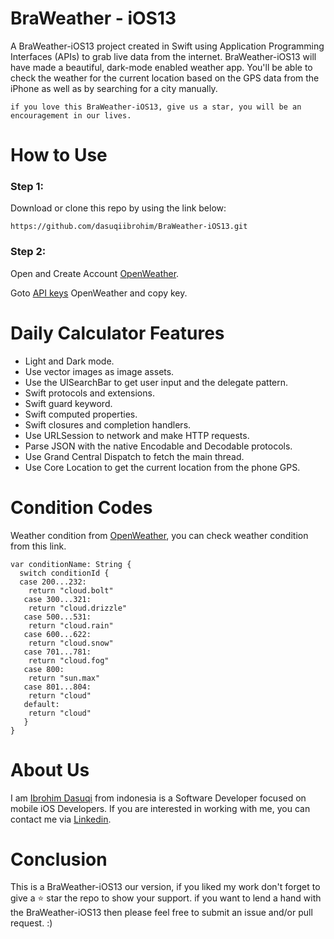 

# BraWeather - iOS13
A BraWeather-iOS13 project created in Swift using Application Programming Interfaces (APIs) to grab live data from the internet. BraWeather-iOS13 will have made a beautiful, dark-mode enabled weather app. You'll be able to check the weather for the current location based on the GPS data from the iPhone as well as by searching for a city manually.

```
if you love this BraWeather-iOS13, give us a star, you will be an encouragement in our lives.
```

# How to Use
### Step 1:

Download or clone this repo by using the link below:

```
https://github.com/dasuqiibrohim/BraWeather-iOS13.git
```

### Step 2:
Open and Create Account [OpenWeather](https://openweathermap.org).

Goto [API keys](https://home.openweathermap.org/api_keys) OpenWeather and copy key. 


# Daily Calculator Features
* Light and Dark mode.
* Use vector images as image assets.
* Use the UISearchBar to get user input and the delegate pattern.
* Swift protocols and extensions.
* Swift guard keyword.
* Swift computed properties.
* Swift closures and completion handlers.
* Use URLSession to network and make HTTP requests.
* Parse JSON with the native Encodable and Decodable protocols.
* Use Grand Central Dispatch to fetch the main thread.
* Use Core Location to get the current location from the phone GPS.

# Condition Codes
Weather condition from [OpenWeather](https://openweathermap.org/weather-conditions), you can check weather condition from this link.

```
var conditionName: String {
  switch conditionId {
  case 200...232:
    return "cloud.bolt"
   case 300...321:
    return "cloud.drizzle"
   case 500...531:
    return "cloud.rain"
   case 600...622:
    return "cloud.snow"
   case 701...781:
    return "cloud.fog"
   case 800:
    return "sun.max"
   case 801...804:
    return "cloud"
   default:
    return "cloud"
   }
}
```

# About Us
I am [Ibrohim Dasuqi](https://github.com/dasuqiibrohim) from indonesia is a Software Developer focused on mobile iOS Developers. If you are interested in working with me, you can contact me via [Linkedin](https://www.linkedin.com/in/dasuqiibrohim/).

# Conclusion
This is a BraWeather-iOS13 our version, if you liked my work don't forget to give a ⭐ star the repo to show your support. if you want to lend a hand with the BraWeather-iOS13 then please feel free to submit an issue and/or pull request. :)

